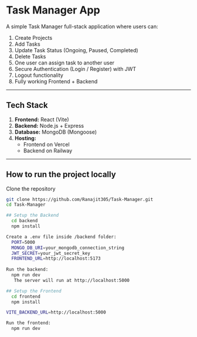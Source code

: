 # Task Manager App

A simple Task Manager full-stack application where users can:

1. Create Projects
2. Add Tasks
3. Update Task Status (Ongoing, Paused, Completed)
4. Delete Tasks
5. One user can assign task to another user
6. Secure Authentication (Login / Register) with JWT
7. Logout functionality
8. Fully working Frontend + Backend

---

## Tech Stack

1. **Frontend:** React (Vite)
2. **Backend:** Node.js + Express
3. **Database:** MongoDB (Mongoose)
4. **Hosting:**
   - Frontend on Vercel
   - Backend on Railway

---

## How to run the project locally

Clone the repository

```bash
git clone https://github.com/Ranajit305/Task-Manager.git
cd Task-Manager

## Setup the Backend
  cd backend
  npm install

Create a .env file inside /backend folder:
  PORT=5000
  MONGO_DB_URI=your_mongodb_connection_string
  JWT_SECRET=your_jwt_secret_key
  FRONTEND_URL=http://localhost:5173
  
Run the backend:
  npm run dev
   The server will run at http://localhost:5000

## Setup the Frontend
  cd frontend
  npm install

VITE_BACKEND_URL=http://localhost:5000

Run the frontend:
  npm run dev
